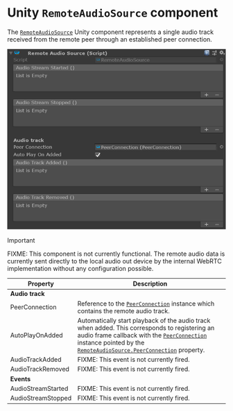 # Unity `RemoteAudioSource` component

The [`RemoteAudioSource`](xref:Microsoft.MixedReality.WebRTC.Unity.RemoteAudioSource) Unity component represents a single audio track received from the remote peer through an established peer connection.

![The RemoteAudioSource Unity component](unity-remoteaudiosource.png)

> [!Important]
> FIXME: This component is not currently functional. The remote audio data is currently sent directly to the local audio out device by the internal WebRTC implementation without any configuration possible.

| Property | Description |
|---|---|
| **Audio track** | |
| PeerConnection | Reference to the [`PeerConnection`](xref:Microsoft.MixedReality.WebRTC.Unity.PeerConnection) instance which contains the remote audio track. |
| AutoPlayOnAdded | Automatically start playback of the audio track when added. This corresponds to registering an audio frame callback with the [`PeerConnection`](xref:Microsoft.MixedReality.WebRTC.Unity.PeerConnection) instance pointed by the [`RemoteAudioSource.PeerConnection`](xref:Microsoft.MixedReality.WebRTC.Unity.RemoteAudioSource.PeerConnection) property. |
| AudioTrackAdded | FIXME: This event is not currently fired. |
| AudioTrackRemoved | FIXME: This event is not currently fired. |
| **Events** | |
| AudioStreamStarted | FIXME: This event is not currently fired. |
| AudioStreamStopped | FIXME: This event is not currently fired. |
